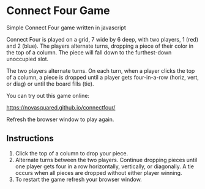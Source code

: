 # Connect Four Game

Simple Connect Four game written in javascript

Connect Four is played on a grid, 7 wide by 6 deep, with two players, 1 (red) and 2 (blue). The players alternate turns, dropping a piece of their color in the top of a column. The piece will fall down to the furthest-down unoccupied slot.

The two players alternate turns. On each turn, when a player clicks the top 
of a column, a piece is dropped until a player gets four-in-a-row (horiz, 
vert, or diag) or until the board fills (tie).

You can try out this game online:

https://novasquared.github.io/connectfour/

Refresh the browser window to play again.

## Instructions

1.  Click the top of a column to drop your piece.
2.  Alternate turns between the two players.  Continue dropping pieces until one player gets four in a row horizontally, vertically, or diagonally.  A tie occurs when all pieces are dropped without either player winning.
3.  To restart the game refresh your browser window.